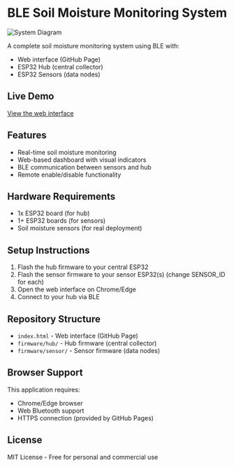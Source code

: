 # BLE Soil Moisture Monitoring System

![System Diagram](<img width="839" height="679" alt="螢幕截圖 2025-07-24 下午4 28 26" src="https://github.com/user-attachments/assets/404a7f90-c6cb-4089-9c05-497ab5c8e78e" />
)

A complete soil moisture monitoring system using BLE with:
- Web interface (GitHub Page)
- ESP32 Hub (central collector)
- ESP32 Sensors (data nodes)

## Live Demo

[View the web interface](https://cuilonger.github.io/BLE-Soil-Monitor)

## Features

- Real-time soil moisture monitoring
- Web-based dashboard with visual indicators
- BLE communication between sensors and hub
- Remote enable/disable functionality

## Hardware Requirements

- 1x ESP32 board (for hub)
- 1+ ESP32 boards (for sensors)
- Soil moisture sensors (for real deployment)

## Setup Instructions

1. Flash the hub firmware to your central ESP32
2. Flash the sensor firmware to your sensor ESP32(s) (change SENSOR_ID for each)
3. Open the web interface on Chrome/Edge
4. Connect to your hub via BLE

## Repository Structure

- `index.html` - Web interface (GitHub Page)
- `firmware/hub/` - Hub firmware (central collector)
- `firmware/sensor/` - Sensor firmware (data nodes)

## Browser Support

This application requires:
- Chrome/Edge browser
- Web Bluetooth support
- HTTPS connection (provided by GitHub Pages)

## License

MIT License - Free for personal and commercial use
